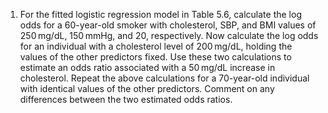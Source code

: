 1. For the fitted logistic regression model in Table 5.6, calculate the log odds for a 60-year-old smoker with cholesterol, 
SBP, and BMI values of 250 mg/dL, 150 mmHg, and 20, respectively. Now calculate the log odds for an individual with a 
cholesterol level of 200 mg/dL, holding the values of the other predictors fixed. Use these two calculations to estimate 
an odds ratio associated with a 50 mg/dL increase in cholesterol. Repeat the above calculations for a 70-year-old individual 
with identical values of the other predictors. Comment on any differences between the two estimated odds ratios.
